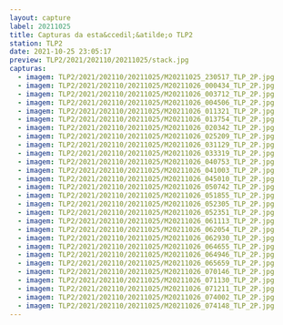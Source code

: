 ```yaml
---
layout: capture
label: 20211025
title: Capturas da esta&ccedil;&atilde;o TLP2
station: TLP2
date: 2021-10-25 23:05:17
preview: TLP2/2021/202110/20211025/stack.jpg
capturas:
  - imagem: TLP2/2021/202110/20211025/M20211025_230517_TLP_2P.jpg
  - imagem: TLP2/2021/202110/20211025/M20211026_000434_TLP_2P.jpg
  - imagem: TLP2/2021/202110/20211025/M20211026_003712_TLP_2P.jpg
  - imagem: TLP2/2021/202110/20211025/M20211026_004506_TLP_2P.jpg
  - imagem: TLP2/2021/202110/20211025/M20211026_011321_TLP_2P.jpg
  - imagem: TLP2/2021/202110/20211025/M20211026_013754_TLP_2P.jpg
  - imagem: TLP2/2021/202110/20211025/M20211026_020342_TLP_2P.jpg
  - imagem: TLP2/2021/202110/20211025/M20211026_025209_TLP_2P.jpg
  - imagem: TLP2/2021/202110/20211025/M20211026_031129_TLP_2P.jpg
  - imagem: TLP2/2021/202110/20211025/M20211026_033319_TLP_2P.jpg
  - imagem: TLP2/2021/202110/20211025/M20211026_040753_TLP_2P.jpg
  - imagem: TLP2/2021/202110/20211025/M20211026_041003_TLP_2P.jpg
  - imagem: TLP2/2021/202110/20211025/M20211026_045010_TLP_2P.jpg
  - imagem: TLP2/2021/202110/20211025/M20211026_050742_TLP_2P.jpg
  - imagem: TLP2/2021/202110/20211025/M20211026_051855_TLP_2P.jpg
  - imagem: TLP2/2021/202110/20211025/M20211026_052305_TLP_2P.jpg
  - imagem: TLP2/2021/202110/20211025/M20211026_052351_TLP_2P.jpg
  - imagem: TLP2/2021/202110/20211025/M20211026_061113_TLP_2P.jpg
  - imagem: TLP2/2021/202110/20211025/M20211026_062054_TLP_2P.jpg
  - imagem: TLP2/2021/202110/20211025/M20211026_062930_TLP_2P.jpg
  - imagem: TLP2/2021/202110/20211025/M20211026_064655_TLP_2P.jpg
  - imagem: TLP2/2021/202110/20211025/M20211026_064946_TLP_2P.jpg
  - imagem: TLP2/2021/202110/20211025/M20211026_065659_TLP_2P.jpg
  - imagem: TLP2/2021/202110/20211025/M20211026_070146_TLP_2P.jpg
  - imagem: TLP2/2021/202110/20211025/M20211026_071130_TLP_2P.jpg
  - imagem: TLP2/2021/202110/20211025/M20211026_071211_TLP_2P.jpg
  - imagem: TLP2/2021/202110/20211025/M20211026_074002_TLP_2P.jpg
  - imagem: TLP2/2021/202110/20211025/M20211026_074148_TLP_2P.jpg
---
```

